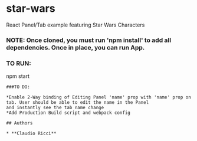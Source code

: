 # star-wars
React Panel/Tab example featuring Star Wars Characters

### NOTE: Once cloned, you must run 'npm install' to add all dependencies. Once in place, you can run App.

### TO RUN:

npm start

```
###TO DO:

*Enable 2-Way binding of Editing Panel 'name' prop with 'name' prop on tab. User should be able to edit the name in the Panel
and instantly see the tab name change
*Add Production Build script and webpack config

## Authors

* **Claudio Ricci**
